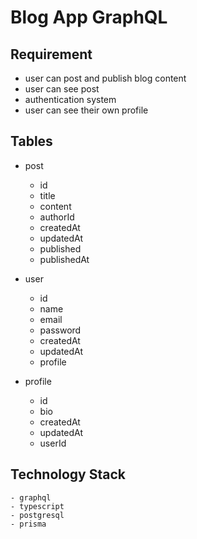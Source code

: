 # Blog App GraphQL

## Requirement

- user can post and publish blog content
- user can see post
- authentication system
- user can see their own profile

## Tables

- post

  - id
  - title
  - content
  - authorId
  - createdAt
  - updatedAt
  - published
  - publishedAt

- user

  - id
  - name
  - email
  - password
  - createdAt
  - updatedAt
  - profile

- profile
  - id
  - bio
  - createdAt
  - updatedAt
  - userId

## Technology Stack

    - graphql
    - typescript
    - postgresql
    - prisma
